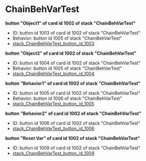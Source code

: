 # ChainBehVarTest
**button "Object1" of card id 1002 of stack "ChainBehVarTest"**
* ID: button id 1003 of card id 1002 of stack "ChainBehVarTest"
* Behavior: button id 1005 of stack "ChainBehVarTest"
* [stack_ChainBehVarTest_button_id_1003](./ChainBehVarTest_Scripts/stack_ChainBehVarTest_button_id_1003.livecodescript)

**button "Object2" of card id 1002 of stack "ChainBehVarTest"**
* ID: button id 1004 of card id 1002 of stack "ChainBehVarTest"
* Behavior: button id 1005 of stack "ChainBehVarTest"
* [stack_ChainBehVarTest_button_id_1004](./ChainBehVarTest_Scripts/stack_ChainBehVarTest_button_id_1004.livecodescript)

**button "Behavior1" of card id 1002 of stack "ChainBehVarTest"**
* ID: button id 1005 of card id 1002 of stack "ChainBehVarTest"
* Behavior: button id 1006 of stack "ChainBehVarTest"
* [stack_ChainBehVarTest_button_id_1005](./ChainBehVarTest_Scripts/stack_ChainBehVarTest_button_id_1005.livecodescript)

**button "Behavior2" of card id 1002 of stack "ChainBehVarTest"**
* ID: button id 1006 of card id 1002 of stack "ChainBehVarTest"
* [stack_ChainBehVarTest_button_id_1006](./ChainBehVarTest_Scripts/stack_ChainBehVarTest_button_id_1006.livecodescript)

**button "Reset Var" of card id 1002 of stack "ChainBehVarTest"**
* ID: button id 1009 of card id 1002 of stack "ChainBehVarTest"
* [stack_ChainBehVarTest_button_id_1009](./ChainBehVarTest_Scripts/stack_ChainBehVarTest_button_id_1009.livecodescript)


